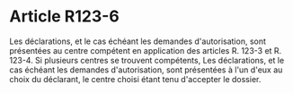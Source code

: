 # Article R123-6

Les déclarations, et le cas échéant les demandes d'autorisation, sont présentées au centre compétent en application des articles R. 123-3 et R. 123-4. Si plusieurs centres se trouvent compétents, Les déclarations, et le cas échéant les demandes d'autorisation, sont présentées à l'un d'eux au choix du déclarant, le centre choisi étant tenu d'accepter le dossier.
